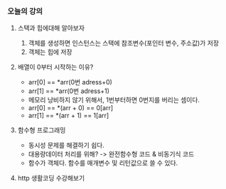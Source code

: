 ### 오늘의 강의

1. 스택과 힙에대해 알아보자

   1. 객체를 생성하면 인스턴스는 스택에 참조변수(포인터 변수, 주소값)가 저장
   2. 객체는 힙에 저장
2. 배열이 0부터 시작하는 이유?

   - arr[0] == *arr(0번 adress+0)
   - arr[1] == *arr(0번 adress+1)
   - 메모리 낭비하지 않기 위해서, 1번부터하면 0번지를 버리는 셈이다.
   - arr[0] == *(arr + 0) == 0[arr]
   - arr[1] == *(arr + 1) == 1[arr]

3. 함수형 프로그래밍

   - 동시성 문제를 해결하기 쉽다.
   - 대용량데이터 처리를 위해? -> 완전함수형 코드 & 비동기식 코드
   - 함수가 객체다. 함수를 매개변수 및 리턴값으로 쓸 수 있다.
4. http 생활코딩 수강해보기
